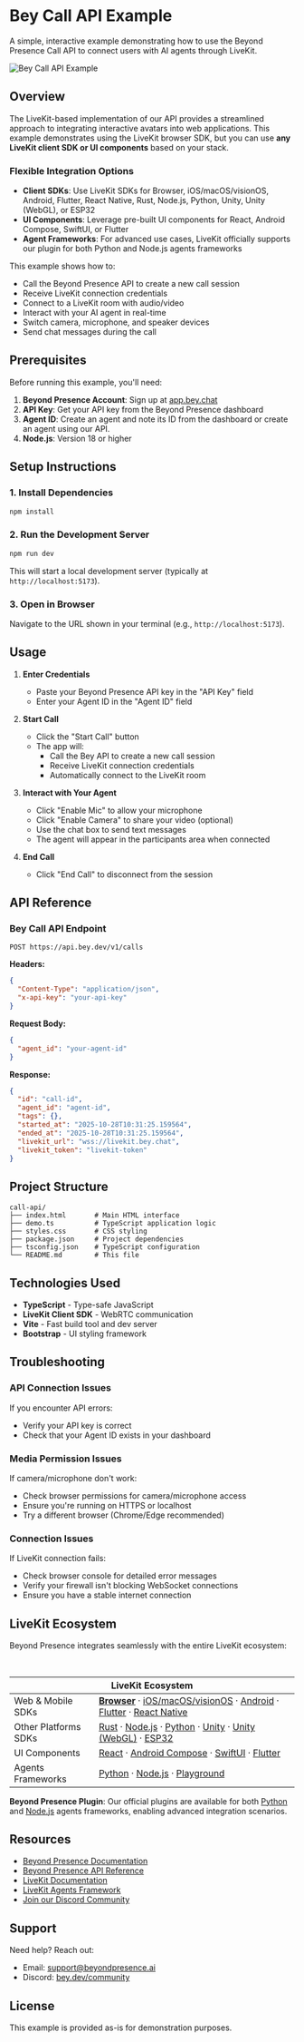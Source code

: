 # Bey Call API Example

A simple, interactive example demonstrating how to use the Beyond Presence Call API to connect users with AI agents through LiveKit.

![Bey Call API Example](demo.png)

## Overview

The LiveKit-based implementation of our API provides a streamlined approach to integrating interactive avatars into web applications. This example demonstrates using the LiveKit browser SDK, but you can use **any LiveKit client SDK or UI components** based on your stack.

### Flexible Integration Options

- **Client SDKs**: Use LiveKit SDKs for Browser, iOS/macOS/visionOS, Android, Flutter, React Native, Rust, Node.js, Python, Unity, Unity (WebGL), or ESP32
- **UI Components**: Leverage pre-built UI components for React, Android Compose, SwiftUI, or Flutter
- **Agent Frameworks**: For advanced use cases, LiveKit officially supports our plugin for both Python and Node.js agents frameworks

This example shows how to:
- Call the Beyond Presence API to create a new call session
- Receive LiveKit connection credentials
- Connect to a LiveKit room with audio/video
- Interact with your AI agent in real-time
- Switch camera, microphone, and speaker devices
- Send chat messages during the call

## Prerequisites

Before running this example, you'll need:

1. **Beyond Presence Account**: Sign up at [app.bey.chat](https://app.bey.chat)
2. **API Key**: Get your API key from the Beyond Presence dashboard
3. **Agent ID**: Create an agent and note its ID from the dashboard or create an agent using our API.
4. **Node.js**: Version 18 or higher

## Setup Instructions

### 1. Install Dependencies

```bash
npm install
```

### 2. Run the Development Server

```bash
npm run dev
```

This will start a local development server (typically at `http://localhost:5173`).

### 3. Open in Browser

Navigate to the URL shown in your terminal (e.g., `http://localhost:5173`).

## Usage

1. **Enter Credentials**
   - Paste your Beyond Presence API key in the "API Key" field
   - Enter your Agent ID in the "Agent ID" field

2. **Start Call**
   - Click the "Start Call" button
   - The app will:
     - Call the Bey API to create a new call session
     - Receive LiveKit connection credentials
     - Automatically connect to the LiveKit room

3. **Interact with Your Agent**
   - Click "Enable Mic" to allow your microphone
   - Click "Enable Camera" to share your video (optional)
   - Use the chat box to send text messages
   - The agent will appear in the participants area when connected

4. **End Call**
   - Click "End Call" to disconnect from the session

## API Reference

### Bey Call API Endpoint

```
POST https://api.bey.dev/v1/calls
```

**Headers:**
```json
{
  "Content-Type": "application/json",
  "x-api-key": "your-api-key"
}
```

**Request Body:**
```json
{
  "agent_id": "your-agent-id"
}
```

**Response:**
```json
{
  "id": "call-id",
  "agent_id": "agent-id",
  "tags": {},
  "started_at": "2025-10-28T10:31:25.159564",
  "ended_at": "2025-10-28T10:31:25.159564",
  "livekit_url": "wss://livekit.bey.chat",
  "livekit_token": "livekit-token"
}
```

## Project Structure

```
call-api/
├── index.html       # Main HTML interface
├── demo.ts          # TypeScript application logic
├── styles.css       # CSS styling
├── package.json     # Project dependencies
├── tsconfig.json    # TypeScript configuration
└── README.md        # This file
```


## Technologies Used

- **TypeScript** - Type-safe JavaScript
- **LiveKit Client SDK** - WebRTC communication
- **Vite** - Fast build tool and dev server
- **Bootstrap** - UI styling framework

## Troubleshooting

### API Connection Issues

If you encounter API errors:
- Verify your API key is correct
- Check that your Agent ID exists in your dashboard


### Media Permission Issues

If camera/microphone don't work:
- Check browser permissions for camera/microphone access
- Ensure you're running on HTTPS or localhost
- Try a different browser (Chrome/Edge recommended)

### Connection Issues

If LiveKit connection fails:
- Check browser console for detailed error messages
- Verify your firewall isn't blocking WebSocket connections
- Ensure you have a stable internet connection

## LiveKit Ecosystem

Beyond Presence integrates seamlessly with the entire LiveKit ecosystem:

<br/><table>
<thead><tr><th colspan="2">LiveKit Ecosystem</th></tr></thead>
<tbody>
<tr><td>Web & Mobile SDKs</td><td><b><a href="https://github.com/livekit/client-sdk-js">Browser</a></b> · <a href="https://github.com/livekit/client-sdk-swift">iOS/macOS/visionOS</a> · <a href="https://github.com/livekit/client-sdk-android">Android</a> · <a href="https://github.com/livekit/client-sdk-flutter">Flutter</a> · <a href="https://github.com/livekit/client-sdk-react-native">React Native</a></td></tr><tr></tr>
<tr><td>Other Platforms SDKs</td><td><a href="https://github.com/livekit/rust-sdks">Rust</a> · <a href="https://github.com/livekit/node-sdks">Node.js</a> · <a href="https://github.com/livekit/python-sdks">Python</a> · <a href="https://github.com/livekit/client-sdk-unity">Unity</a> · <a href="https://github.com/livekit/client-sdk-unity-web">Unity (WebGL)</a> · <a href="https://github.com/livekit/client-sdk-esp32">ESP32</a></td></tr><tr></tr>
<tr><td>UI Components</td><td><a href="https://github.com/livekit/components-js">React</a> · <a href="https://github.com/livekit/components-android">Android Compose</a> · <a href="https://github.com/livekit/components-swift">SwiftUI</a> · <a href="https://github.com/livekit/components-flutter">Flutter</a></td></tr><tr></tr>
<tr><td>Agents Frameworks</td><td><a href="https://github.com/livekit/agents">Python</a> · <a href="https://github.com/livekit/agents-js">Node.js</a> · <a href="https://github.com/livekit/agent-playground">Playground</a></td></tr><tr></tr>
</tbody>
</table>

**Beyond Presence Plugin**: Our official plugins are available for both [Python](https://docs.livekit.io/agents/models/avatar/plugins/bey/) and [Node.js](https://www.npmjs.com/package/@livekit/agents-plugin-bey) agents frameworks, enabling advanced integration scenarios.

## Resources

- [Beyond Presence Documentation](https://docs.bey.dev)
- [Beyond Presence API Reference](https://docs.bey.dev/api-reference)
- [LiveKit Documentation](https://docs.livekit.io)
- [LiveKit Agents Framework](https://docs.livekit.io/agents/)
- [Join our Discord Community](https://bey.dev/community)

## Support

Need help? Reach out:
- Email: support@beyondpresence.ai
- Discord: [bey.dev/community](https://bey.dev/community)

## License

This example is provided as-is for demonstration purposes.
